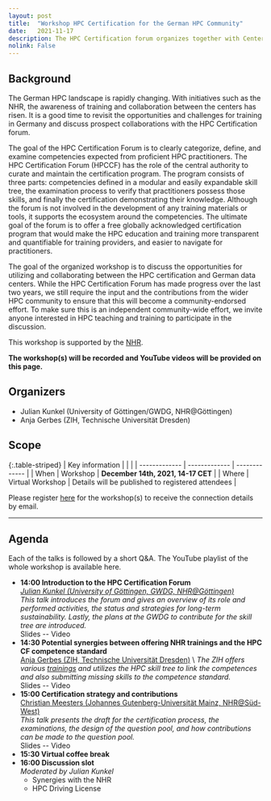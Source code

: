 ```yaml
---
layout: post
title:  "Workshop HPC Certification for the German HPC Community"
date:   2021-11-17
description: The HPC Certification forum organizes together with Centers for the Nationales Hochleistungsrechnen (NHR) on the 14. December a workshop.
nolink: False
---
```

## Background

The German HPC landscape is rapidly changing. 
With initiatives such as the NHR, the awareness of training and collaboration between the centers has risen. 
It is a good time to revisit the opportunities and challenges for training in Germany and discuss prospect collaborations with the HPC Certification forum.

The goal of the HPC Certification Forum is to clearly categorize, define, and examine competencies expected from proficient HPC practitioners. The HPC Certification Forum (HPCCF) has the role of the central authority to curate and maintain the certification program. The program consists of three parts: competencies defined in a modular and easily expandable skill tree, the examination process to verify that practitioners possess those skills, and finally the certification demonstrating their knowledge. Although the forum is not involved in the development of any training materials or tools, it supports the ecosystem around the competencies.
The ultimate goal of the forum is to offer a free globally acknowledged certification program that would make the HPC education and training more transparent and quantifiable for training providers, and easier to navigate for practitioners.

The goal of the organized workshop is to discuss the opportunities for utilizing and collaborating between the HPC certification and German data centers.
While the HPC Certification Forum has made progress over the last two years, we still require the input and the contributions from the wider HPC community to ensure that this will become a community-endorsed effort.
To make sure this is an independent community-wide effort, we invite anyone interested in HPC teaching and training to participate in the discussion.

This workshop is supported by the [NHR](https://nhr-gs.de/).

**The workshop(s) will be recorded and YouTube videos will be provided on this page.**


## Organizers

  * Julian Kunkel (University of Göttingen/GWDG, NHR@Göttingen)
  * Anja Gerbes (ZIH, Technische Universität Dresden)


## Scope

{:.table-striped}
| Key information | | |
| ------------- | ------------- |  ------------- |
| When  | Workshop           |  **December 14th, 2021, 14-17 CET** |
| Where | Virtual Workshop |  Details will be published to registered attendees |

Please register [here](https://docs.google.com/forms/d/e/1FAIpQLSdqss9EVzRnIkf5SWUgnAQx32FZyUugqK1bE8PHIbqSKZu-XA/viewform?usp=sf_link) for the workshop(s) to receive the connection details by email.

---

## Agenda

Each of the talks is followed by a short Q&A.
The YouTube playlist of the whole workshop is available here.

  * **14:00 Introduction to the HPC Certification Forum**  <br/>
  *[Julian Kunkel (University of Göttingen, GWDG, NHR@Göttingen)](https://hps.vi4io.org/about/people/julian_kunkel)* <br/>
  *This talk introduces the forum and gives an overview of its role and performed activities, the status and strategies for long-term sustainability. Lastly, the plans at the GWDG to contribute for the skill tree are introduced.* <br/>
  Slides -- Video
  * **14:30 Potential synergies between offering NHR trainings and the HPC CF competence standard** <br/>
  [Anja Gerbes (ZIH, Technische Universität Dresden)](https://tu-dresden.de/zih/die-einrichtung/struktur/anja-gerbes) \\
  *The ZIH offers various [trainings](https://tu-dresden.de/zih/hochleistungsrechnen/nhr-training) and utilizes the HPC skill tree to link the competences and also submitting missing skills to the competence standard.* <br/>
  Slides  -- Video
  * **15:00 Certification strategy and contributions** <br/>
  [Christian Meesters (Johannes Gutenberg-Universität Mainz, NHR@Süd-West)](https://hpc.uni-mainz.de/high-performance-computing/98-2/) <br/>
  *This talk presents the draft for the certification process, the examinations, the design of the question pool, and how contributions can be made to the question pool.* <br/>
  Slides  -- Video
  * **15:30 Virtual coffee break**
  * **16:00 Discussion slot** <br/>
    *Moderated by Julian Kunkel*
    - Synergies with the NHR
    - HPC Driving License
